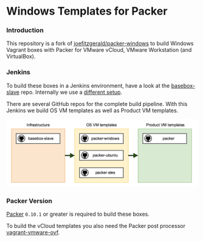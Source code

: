 # Windows Templates for Packer

### Introduction

This repository is a fork of [joefitzgerald/packer-windows](http://github.comjoefitzgerald/packer-windows) to build Windows Vagrant boxes with Packer for VMware vCloud, VMware Workstation (and VirtualBox).

### Jenkins

To build these boxes in a Jenkins environment, have a look at the [basebox-slave](https://github.com/StefanScherer/basebox-slave) repo. Internally we use a [different setup](https://github.com/plossys/basebox-slave).

There are several GitHub repos for the complete build pipeline.
With this Jenkins we build OS VM templates as well as Product VM templates.

![overview](pics/github_plossys_packer_repos.png)

### Packer Version

[Packer](https://github.com/mitchellh/packer/blob/master/CHANGELOG.md) `0.10.1` or greater is required to build these boxes.

To build the vCloud templates you also need the Packer post processor  [vagrant-vmware-ovf](https://github.com/frapposelli/packer-post-processor-vagrant-vmware-ovf).
